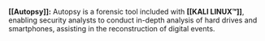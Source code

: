 **[[Autopsy]]:** Autopsy is a forensic tool included with **[[KALI LINUX™]]**, enabling security analysts to conduct in-depth analysis of hard drives and smartphones, assisting in the reconstruction of digital events.